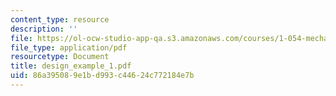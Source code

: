 ```yaml
---
content_type: resource
description: ''
file: https://ol-ocw-studio-app-qa.s3.amazonaws.com/courses/1-054-mechanics-and-design-of-concrete-structures-spring-2004/86a395089e1bd993c44624c772184e7b_design_example_1.pdf
file_type: application/pdf
resourcetype: Document
title: design_example_1.pdf
uid: 86a39508-9e1b-d993-c446-24c772184e7b
---
```

